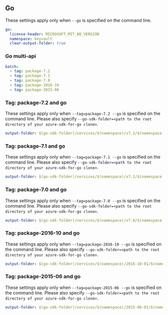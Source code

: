 ## Go

These settings apply only when `--go` is specified on the command line.

``` yaml $(go)
go:
  license-header: MICROSOFT_MIT_NO_VERSION
  namespace: keyvault
  clear-output-folder: true
```

### Go multi-api

``` yaml $(go) && $(multiapi)
batch:
  - tag: package-7.2
  - tag: package-7.1
  - tag: package-7.0
  - tag: package-2016-10
  - tag: package-2015-06
```

### Tag: package-7.2 and go

These settings apply only when `--tag=package-7.2 --go` is specified on the command line.
Please also specify `--go-sdk-folder=<path to the root directory of your azure-sdk-for-go clone>`.

``` yaml $(tag) == 'package-7.2' && $(go)
output-folder: $(go-sdk-folder)/services/$(namespace)/v7.2/$(namespace)
```

### Tag: package-7.1 and go

These settings apply only when `--tag=package-7.1 --go` is specified on the command line.
Please also specify `--go-sdk-folder=<path to the root directory of your azure-sdk-for-go clone>`.

``` yaml $(tag) == 'package-7.1' && $(go)
output-folder: $(go-sdk-folder)/services/$(namespace)/v7.1/$(namespace)
```

### Tag: package-7.0 and go

These settings apply only when `--tag=package-7.0 --go` is specified on the command line.
Please also specify `--go-sdk-folder=<path to the root directory of your azure-sdk-for-go clone>`.

``` yaml $(tag) == 'package-7.0' && $(go)
output-folder: $(go-sdk-folder)/services/$(namespace)/v7.0/$(namespace)
```

### Tag: package-2016-10 and go

These settings apply only when `--tag=package-2016-10 --go` is specified on the command line.
Please also specify `--go-sdk-folder=<path to the root directory of your azure-sdk-for-go clone>`.

``` yaml $(tag) == 'package-2016-10' && $(go)
output-folder: $(go-sdk-folder)/services/$(namespace)/2016-10-01/$(namespace)
```

### Tag: package-2015-06 and go

These settings apply only when `--tag=package-2015-06 --go` is specified on the command line.
Please also specify `--go-sdk-folder=<path to the root directory of your azure-sdk-for-go clone>`.

``` yaml $(tag) == 'package-2015-06' && $(go)
output-folder: $(go-sdk-folder)/services/$(namespace)/2015-06-01/$(namespace)
```